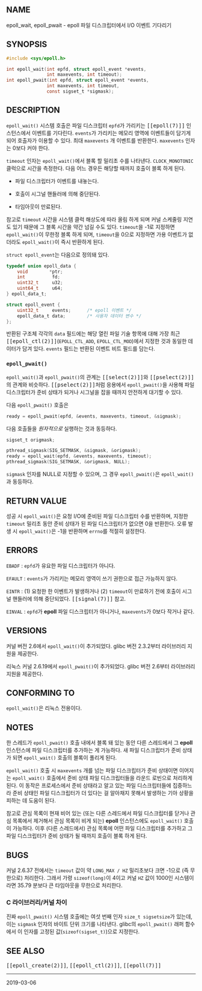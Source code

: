 ## NAME

epoll_wait, epoll_pwait - epoll 파일 디스크립터에서 I/O 이벤트 기다리기

## SYNOPSIS

```c
#include <sys/epoll.h>

int epoll_wait(int epfd, struct epoll_event *events,
               int maxevents, int timeout);
int epoll_pwait(int epfd, struct epoll_event *events,
               int maxevents, int timeout,
               const sigset_t *sigmask);
```

## DESCRIPTION

`epoll_wait()` 시스템 호출은 파일 디스크립터 `epfd`가 가리키는 <tt>[[epoll(7)]]</tt> 인스턴스에서 이벤트를 기다린다. `events`가 가리키는 메모리 영역에 이벤트들이 담기게 되어 호출자가 이용할 수 있다. 최대 `maxevents` 개 이벤트를 반환한다. `maxevents` 인자는 0보다 커야 한다.

`timeout` 인자는 `epoll_wait()`에서 블록 할 밀리초 수를 나타낸다. `CLOCK_MONOTONIC` 클럭으로 시간을 측정한다. 다음 어느 경우든 해당할 때까지 호출이 블록 하게 된다.

* 파일 디스크립터가 이벤트를 내놓는다.

* 호출이 시그널 핸들러에 의해 중단된다.

* 타임아웃이 만료된다.

참고로 `timeout` 시간을 시스템 클럭 해상도에 따라 올림 하게 되며 커널 스케줄링 지연도 있기 때문에 그 블록 시간을 약간 넘길 수도 있다. `timeout`을 -1로 지정하면 `epoll_wait()`이 무한정 블록 하게 되며, `timeout`을 0으로 지정하면 가용 이벤트가 없더라도 `epoll_wait()`이 즉시 반환하게 된다.

`struct epoll_event`는 다음으로 정의돼 있다.

```c
typedef union epoll_data {
    void        *ptr;
    int          fd;
    uint32_t     u32;
    uint64_t     u64;
} epoll_data_t;

struct epoll_event {
    uint32_t     events;      /* epoll 이벤트 */
    epoll_data_t data;        /* 사용자 데이터 변수 */
};
```

반환된 구조체 각각의 `data` 필드에는 해당 열린 파일 기술 항목에 대해 가장 최근 <tt>[[epoll_ctl(2)]]</tt>(`EPOLL_CTL_ADD`, `EPOLL_CTL_MOD`)에서 지정한 것과 동일한 데이터가 담겨 있다. `events` 필드는 반환된 이벤트 비트 필드를 담는다.

### `epoll_pwait()`

`epoll_wait()`과 `epoll_pwait()`의 관계는 <tt>[[select(2)]]</tt>와 <tt>[[pselect(2)]]</tt>의 관계와 비슷하다. <tt>[[pselect(2)]]</tt>처럼 응용에서 `epoll_pwait()`을 사용해 파일 디스크립터가 준비 상태가 되거나 시그널을 잡을 때까지 안전하게 대기할 수 있다.

다음 `epoll_pwait()` 호출은

```c
ready = epoll_pwait(epfd, &events, maxevents, timeout, &sigmask);
```

다음 호출들을 *원자적으로* 실행하는 것과 동등하다.

```c
sigset_t origmask;

pthread_sigmask(SIG_SETMASK, &sigmask, &origmask);
ready = epoll_wait(epfd, &events, maxevents, timeout);
pthread_sigmask(SIG_SETMASK, &origmask, NULL);
```

`sigmask` 인자를 NULL로 지정할 수 있으며, 그 경우 `epoll_pwait()`은 `epoll_wait()`과 동등하다.

## RETURN VALUE

성공 시 `epoll_wait()`은 요청 I/O에 준비된 파일 디스크립터 수를 반환하며, 지정한 `timeout` 밀리초 동안 준비 상태가 된 파일 디스크립터가 없으면 0을 반환한다. 오류 발생 시 `epoll_wait()`은 -1을 반환하며 `errno`를 적절히 설정한다.

## ERRORS

`EBADF`
:   `epfd`가 유요한 파일 디스크립터가 아니다.

`EFAULT`
:   `events`가 가리키는 메모리 영역이 쓰기 권한으로 접근 가능하지 않다.

`EINTR`
:   (1) 요청한 한 이벤트가 발생하거나 (2) `timeout`이 만료하기 전에 호출이 시그널 핸들러에 의해 중단되었다. <tt>[[signal(7)]]</tt> 참고.

`EINVAL`
:   `epfd`가 **epoll** 파일 디스크립터가 아니거나, `maxevents`가 0보다 작거나 같다.

## VERSIONS

커널 버전 2.6에서 `epoll_wait()`이 추가되었다. glibc 버전 2.3.2부터 라이브러리 지원을 제공한다.

리눅스 커널 2.6.19에서 `epoll_pwait()`이 추가되었다. glibc 버전 2.6부터 라이브러리 지원을 제공한다.

## CONFORMING TO

`epoll_wait()`은 리눅스 전용이다.

## NOTES

한 스레드가 `epoll_pwait()` 호출 내에서 블록 돼 있는 동안 다른 스레드에서 그 **epoll** 인스턴스에 파일 디스크립터를 추가하는 게 가능하다. 새 파일 디스크립터가 준비 상태가 되면 `epoll_wait()` 호출의 블록이 풀리게 된다.

`epoll_wait()` 호출 시 `maxevents` 개를 넘는 파일 디스크립터가 준비 상태이면 이어지는 `epoll_wait()` 호출에서 준비 상태 파일 디스크립터들을 라운드 로빈으로 처리하게 된다. 이 동작은 프로세스에서 준비 상태라고 알고 있는 파일 디스크립터들에 집중하느라 준비 상태인 파일 디스크립터가 더 있다는 걸 알아채지 못해서 발생하는 기아 상황을 피하는 데 도움이 된다.

참고로 관심 목록이 현재 비어 있는 (또는 다른 스레드에서 파일 디스크립터를 닫거나 관심 목록에서 제거해서 관심 목록이 비게 되는) **epoll** 인스턴스에도 `epoll_wait()` 호출이 가능하다. 이후 (다른 스레드에서) 관심 목록에 어떤 파일 디스크립터를 추가하고 그 파일 디스크립터가 준비 상태가 될 때까지 호출이 블록 하게 된다.

## BUGS

커널 2.6.37 전에서는 `timeout` 값이 약 `LONG_MAX / HZ` 밀리초보다 크면 -1으로 (즉 무한으로) 처리한다. 그래서 가령 `sizeof(long)`이 4이고 커널 `HZ` 값이 1000인 시스템이라면 35.79 분보다 큰 타임아웃을 무한으로 처리한다.

### C 라이브러리/커널 차이

진짜 `epoll_pwait()` 시스템 호출에는 여섯 번째 인자 `size_t sigsetsize`가 있는데, 이는 `sigmask` 인자의 바이트 단위 크기를 나타낸다. glibc의 `epoll_pwait()` 래퍼 함수에서 이 인자를 고정된 값(`sizeof(sigset_t)`)으로 지정한다.

## SEE ALSO

<tt>[[epoll_create(2)]]</tt>, <tt>[[epoll_ctl(2)]]</tt>, <tt>[[epoll(7)]]</tt>

----

2019-03-06
